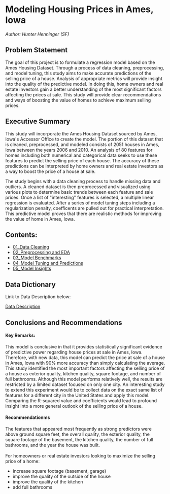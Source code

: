 # Modeling Housing Prices in Ames, Iowa
_Author: Hunter Henninger (SF)_ 

## Problem Statement
The goal of this project is to formulate a regression model based on the Ames Housing Dataset. Through a process of data cleaning, preprocessing, and model tuning, this study aims to make accurate predictions of the selling price of a house. Analysis of appropriate metrics will provide insight into the quality of the predictive model. In doing this, home owners and real estate investors gain a better understanding of the most significant factors affecting the prices at sale. This study will provide clear recommendations and ways of boosting the value of homes to achieve maximum selling prices.

## Executive Summary
This study will incorporate the Ames Housing Dataset sourced by Ames, Iowa's Accessor Office to create the model. The portion of this dataset that is cleaned, preprocessed, and modeled consists of 2051 houses in Ames, Iowa between the years 2006 and 2010. An analysis of 80 features for homes including both numerical and categorical data seeks to use these features to predict the selling price of each house. The accuracy of these predictions can be interpreted by home owners and real estate investors as a way to boost the price of a house at sale. 

The study begins with a data cleaning process to handle missing data and outliers. A cleaned dataset is then preprocessed and visualized using various plots to determine basic trends between each feature and sale prices. Once a list of "interesting" features is selected, a multiple linear regression is evaluated. After a series of model tuning steps including a regularization penalty, coefficents are pulled out for practical interpretation. This predictive model proves that there are realistic methods for improving the value of home in Ames, Iowa.


## Contents:
- [01_Data Cleaning](./Code/01_Data_Cleaning.ipynb)
- [02_Preprocessing and EDA](./Code/02_Preprocessing_and_EDA.ipynb)
- [03_Model Benchmarks](./Code/03_Model_Benchmarks.ipynb)
- [04_Model Tuning and Predictions](./Code/04_Model_Tuning_and_Predictions.ipynb)
- [05_Model Insights](./Code/05_Model_Insights.ipynb)

## Data Dictionary
Link to Data Description below:

[Data Description](http://jse.amstat.org/v19n3/decock/DataDocumentation.txt)

## Conclusions and Recommendations

#### Key Remarks:
This model is conclusive in that it provides statistically significant evidence of predictive power regarding house prices at sale in Ames, Iowa. Therefore, with new data, this model can predict the price at sale of a house in Ames, Iowa with 90% more accuracy than simply calculating the average. This study identified the most important factors affecting the selling price of a house as exterior quality, kitchen quality, square footage, and number of full bathrooms. Although this model performs relatively well, the results are restricted by a limited dataset focused on only one city. An interesting study to extend this experiment would be to collect data on the exact same list of features for a different city in the United States and apply this model. Comparing the R-squared value and coefficients would lead to profound insight into a more general outlook of the selling price of a house. 

#### Recommendationms
The features that appeared most frequently as strong predictors were above ground square feet, the overall quality, the exterior quality, the square footage of the basement, the kitchen quality, the number of full bathrooms, and the year the house was built. 
<br><br>
For homeowners or real estate investors looking to maximize the selling price of a home: 
- increase square footage (basement, garage)
- improve the quality of the outside of the house
- improve the quality of the kitchen
- add full bathrooms